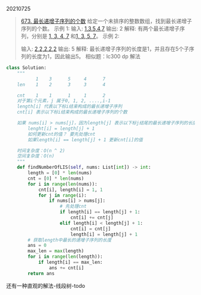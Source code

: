 20210725
> [673. 最长递增子序列的个数][1]
> 给定一个未排序的整数数组，找到最长递增子序列的个数。
> 示例 1:
> 输入: [1,3,5,4,7]()
> 输出: 2
> 解释: 有两个最长递增子序列，分别是 [1, 3, 4, 7]() 和[1, 3, 5, 7]()。
> 示例 2:
> 
> 输入: [2,2,2,2,2]()
> 输出: 5
> 解释: 最长递增子序列的长度是1，并且存在5个子序列的长度为1，因此输出5。
相似题：lc300
dp 解法
```python
class Solution:
    """
           1    3      5     4      7
    len    1    2      3     3      4

    cnt    1    1      1     1      2
    对于第i个元素，j 属于0, 1, 2, ....,i-1
    length[i] 代表以下标i结束构成的最长递增子序列
    cnt[i] 表示以下标i结束构成的最长递增子序列的个数

    如果 nums[i] > nums[j]，因为length[j] 表示以下标j结尾的最长递增子序列的长度，所以，我们可以得出
        lenght[i] = length[j] + 1
        如何更新cnt的值？ 要先处理cnt
        如果length[i] == length[j] + 1 更新cnt[i]的值

    时间复杂度：O(n ^ 2)
    空间复杂度：O(n)
    """
    def findNumberOfLIS(self, nums: List[int]) -> int:
        length = [0] * len(nums)
        cnt = [0] * len(nums)
        for i in range(len(nums)):
            cnt[i], length[i] = 1, 1
            for j in range(i):
                if nums[i] > nums[j]:
                    # 先处理cnt
                    if length[i] == length[j] + 1:
                        cnt[i] += cnt[j]
                    elif length[i] < length[j] + 1:
                        cnt[i] = cnt[j]
                        length[i] = length[j] + 1
        # 获取length中最长的递增子序列的长度
        ans = 0
        max_len = max(length)
        for i in range(len(length)):
            if length[i] == max_len:
                ans += cnt[i]
        return ans
```
还有一种直观的解法-线段树-todo

[1]:	https://leetcode-cn.com/problems/number-of-longest-increasing-subsequence/
